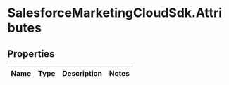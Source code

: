 # SalesforceMarketingCloudSdk.Attributes

## Properties
Name | Type | Description | Notes
------------ | ------------- | ------------- | -------------


